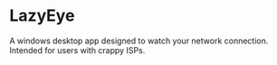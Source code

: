 # LazyEye
A windows desktop app designed to watch your network connection. Intended for users with crappy ISPs.
